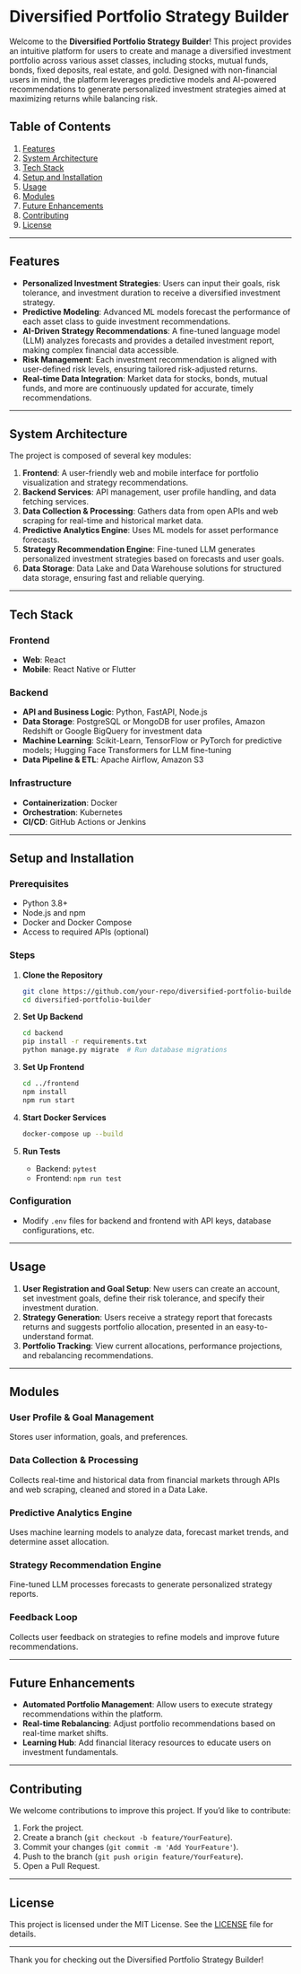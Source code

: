 # Diversified Portfolio Strategy Builder

Welcome to the **Diversified Portfolio Strategy Builder**! This project provides an intuitive platform for users to create and manage a diversified investment portfolio across various asset classes, including stocks, mutual funds, bonds, fixed deposits, real estate, and gold. Designed with non-financial users in mind, the platform leverages predictive models and AI-powered recommendations to generate personalized investment strategies aimed at maximizing returns while balancing risk.

## Table of Contents
1. [Features](#features)
2. [System Architecture](#system-architecture)
3. [Tech Stack](#tech-stack)
4. [Setup and Installation](#setup-and-installation)
5. [Usage](#usage)
6. [Modules](#modules)
7. [Future Enhancements](#future-enhancements)
8. [Contributing](#contributing)
9. [License](#license)

---

## Features

- **Personalized Investment Strategies**: Users can input their goals, risk tolerance, and investment duration to receive a diversified investment strategy.
- **Predictive Modeling**: Advanced ML models forecast the performance of each asset class to guide investment recommendations.
- **AI-Driven Strategy Recommendations**: A fine-tuned language model (LLM) analyzes forecasts and provides a detailed investment report, making complex financial data accessible.
- **Risk Management**: Each investment recommendation is aligned with user-defined risk levels, ensuring tailored risk-adjusted returns.
- **Real-time Data Integration**: Market data for stocks, bonds, mutual funds, and more are continuously updated for accurate, timely recommendations.

---

## System Architecture

The project is composed of several key modules:

1. **Frontend**: A user-friendly web and mobile interface for portfolio visualization and strategy recommendations.
2. **Backend Services**: API management, user profile handling, and data fetching services.
3. **Data Collection & Processing**: Gathers data from open APIs and web scraping for real-time and historical market data.
4. **Predictive Analytics Engine**: Uses ML models for asset performance forecasts.
5. **Strategy Recommendation Engine**: Fine-tuned LLM generates personalized investment strategies based on forecasts and user goals.
6. **Data Storage**: Data Lake and Data Warehouse solutions for structured data storage, ensuring fast and reliable querying.

---

## Tech Stack

### Frontend
- **Web**: React
- **Mobile**: React Native or Flutter

### Backend
- **API and Business Logic**: Python, FastAPI, Node.js
- **Data Storage**: PostgreSQL or MongoDB for user profiles, Amazon Redshift or Google BigQuery for investment data
- **Machine Learning**: Scikit-Learn, TensorFlow or PyTorch for predictive models; Hugging Face Transformers for LLM fine-tuning
- **Data Pipeline & ETL**: Apache Airflow, Amazon S3

### Infrastructure
- **Containerization**: Docker
- **Orchestration**: Kubernetes
- **CI/CD**: GitHub Actions or Jenkins

---

## Setup and Installation

### Prerequisites
- Python 3.8+
- Node.js and npm
- Docker and Docker Compose
- Access to required APIs (optional)

### Steps
1. **Clone the Repository**
   ```bash
   git clone https://github.com/your-repo/diversified-portfolio-builder.git
   cd diversified-portfolio-builder
   ```

2. **Set Up Backend**
   ```bash
   cd backend
   pip install -r requirements.txt
   python manage.py migrate  # Run database migrations
   ```

3. **Set Up Frontend**
   ```bash
   cd ../frontend
   npm install
   npm run start
   ```

4. **Start Docker Services**
   ```bash
   docker-compose up --build
   ```

5. **Run Tests**
   - Backend: `pytest`
   - Frontend: `npm run test`

### Configuration
- Modify `.env` files for backend and frontend with API keys, database configurations, etc.

---

## Usage

1. **User Registration and Goal Setup**: New users can create an account, set investment goals, define their risk tolerance, and specify their investment duration.
2. **Strategy Generation**: Users receive a strategy report that forecasts returns and suggests portfolio allocation, presented in an easy-to-understand format.
3. **Portfolio Tracking**: View current allocations, performance projections, and rebalancing recommendations.

---

## Modules

### User Profile & Goal Management
Stores user information, goals, and preferences.

### Data Collection & Processing
Collects real-time and historical data from financial markets through APIs and web scraping, cleaned and stored in a Data Lake.

### Predictive Analytics Engine
Uses machine learning models to analyze data, forecast market trends, and determine asset allocation.

### Strategy Recommendation Engine
Fine-tuned LLM processes forecasts to generate personalized strategy reports.

### Feedback Loop
Collects user feedback on strategies to refine models and improve future recommendations.

---

## Future Enhancements

- **Automated Portfolio Management**: Allow users to execute strategy recommendations within the platform.
- **Real-time Rebalancing**: Adjust portfolio recommendations based on real-time market shifts.
- **Learning Hub**: Add financial literacy resources to educate users on investment fundamentals.
  
---

## Contributing

We welcome contributions to improve this project. If you’d like to contribute:
1. Fork the project.
2. Create a branch (`git checkout -b feature/YourFeature`).
3. Commit your changes (`git commit -m 'Add YourFeature'`).
4. Push to the branch (`git push origin feature/YourFeature`).
5. Open a Pull Request.

---

## License

This project is licensed under the MIT License. See the [LICENSE](LICENSE) file for details.

---

Thank you for checking out the Diversified Portfolio Strategy Builder!